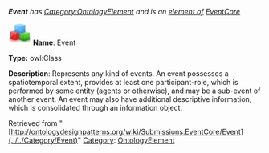 ___Event__ has [Category:OntologyElement](../../Category/OntologyElement "Category:OntologyElement") and is an [element of](../../Property/ElementOf "Property:ElementOf") [EventCore](../../Submissions/EventCore "Submissions:EventCore")_


  




[![Class](../../images/thumb/2/27/Class.gif/45px-Class.gif)](../../Image/Class.gif "Class")
__Name__: Event 


__Type:__ owl:Class 


__Description__: Represents any kind of events. An event possesses a spatiotemporal extent, provides at least one participant-role, which is performed by some entity (agents or otherwise), and may be a sub-event of another event. An event may also have additional descriptive information, which is consolidated through an information object. 





Retrieved from "[http://ontologydesignpatterns.org/wiki/Submissions:EventCore/Event](../../Category/Event)"
 [Category](http://ontologydesignpatterns.org/wiki/Special:Categories "Special:Categories"): [OntologyElement](../../Category/OntologyElement "Category:OntologyElement")